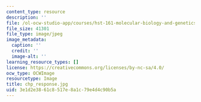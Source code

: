 ```yaml
---
content_type: resource
description: ''
file: /ol-ocw-studio-app/courses/hst-161-molecular-biology-and-genetics-in-modern-medicine-fall-2007/3e1d2e3861c8517e8a1c79e4d4c90b5a_chp_response.jpg
file_size: 41301
file_type: image/jpeg
image_metadata:
  caption: ''
  credit: ''
  image-alt: ''
learning_resource_types: []
license: https://creativecommons.org/licenses/by-nc-sa/4.0/
ocw_type: OCWImage
resourcetype: Image
title: chp_response.jpg
uid: 3e1d2e38-61c8-517e-8a1c-79e4d4c90b5a
---
```

